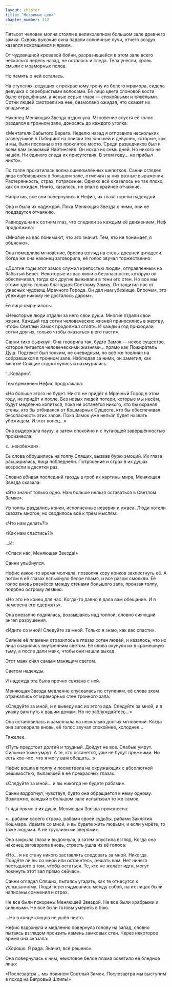 ```yaml
---
layout: chapter
title: "Незримые цепи"
chapter_number: 312
---
```


Пятьсот человек молча стояли в великолепном большом зале древнего замка. Сквозь высокие окна падали солнечные лучи, отчего воздух казался искрящимся и ярким.

От чудовищной кровавой бойни, разразившейся в этом зале всего несколько недель назад, не осталось и следа. Тела унесли, кровь смыли с мраморных полов.

Но память о ней осталась.

На ступенях, ведущих к прекрасному трону из белого мрамора, сидела девушка с серебристыми волосами. Её лицо цвета слоновой кости было отрешённым, а ясные серые глаза — спокойными и тяжёлыми. Сотни людей смотрели на неё, безмолвно ожидая, что скажет их владычица.

Наконец Меняющая Звезда вздохнула. Мгновение спустя её голос раздался в тронном зале, доносясь до каждого уголка:

«Мечтатели Забытого Берега. Неделю назад я отправила нескольких разведчиков в Лабиринт на поиски тех юношей и девушек, которые, как и мы, были посланы в это проклятое место. Среди разведчиков был и всем вам знакомый Найтингейл. Он искал их семь дней. Но никого не нашёл. Ни единого следа их присутствия. В этом году... не прибыл никто».

По толпе прокатилась волна ошеломлённых шепотков. Санни оглядел лица собравшихся в большом зале, отмечая на них разные выражения. Растерянность, страх, потрясение. Однако всё оказалось не так плохо, как он ожидал. Никто, казалось, не впал в крайнее отчаяние.

Напротив, все они повернулись к Нефис, их глаза горели надеждой.

Она и была их надеждой. Пока Меняющая Звезда с ними, они не поддадутся отчаянию.

Равнодушная к сотням глаз, что следили за каждым её движением, Неф продолжила:

«Многие из вас понимают, что это значит. Тем, кто не понимает, я объясню».

Она помедлила мгновение, бросив взгляд на стены древней цитадели. Когда же она наконец заговорила, её голос звучал торжественно:

«Долгие годы этот замок служил крепостью людям, отправленным на Забытый Берег. Некоторые из вас жили в безопасности, которую он обеспечивал, тогда как другие выживали в тени его стен. Но все мы стоим здесь только благодаря Светлому Замку. Он защитил нас от ужасных чудовищ Мрачного Города. Он дал нам убежище. Впрочем, это убежище никому не досталось даром».

Её лицо омрачилось.

«Некоторые люди отдали за него свои души. Многие отдали свои жизни. Каждый год сотни человеческих жизней приносились в жертву, чтобы Светлый Замок продолжал стоять. И каждый год приходили сотни других, только чтобы оказаться в его пасти».

Санни тихо фыркнул. Она говорила так, будто Замок — некое существо, которое питается человеческими жизнями... прямо как Пожиратель Душ. Подтекст был тонким, не очевидным, но всё же повлиял на собравшихся в тронном зале. Наблюдая за ними, он заметил, как многие Спящие содрогнулись и нахмурились.

'...Коварно'.

Тем временем Нефис продолжала:

«Но больше этого не будет. Никто не придёт в Мрачный Город в этом году, не придёт и после. Без новых людей потери, которые мы несём, будут медленно копиться, пока не останется никого, кто бы охранял стены, кто бы отбивался от Кошмарных Существ, кто бы обеспечивал безопасность этих залов. Пока Замок уже нельзя будет назвать убежищем. И этот конец...»

Она выдержала паузу, а затем спокойно и с пугающей завершённостью произнесла:

«...неизбежен».

Её слова обрушились на толпу Спящих, вызвав бурю эмоций. Их глаза расширились, лица побледнели. Потрясение и страх в их душах возросли в десятки раз.

Словно вбивая последний гвоздь в гроб их картины мира, Меняющая Звезда сказала:

«Это значит только одно. Нам больше нельзя оставаться в Светлом Замке».

Из толпы раздались крики, исполненные неверия и ужаса. Люди хотели сказать многое, но сводилось всё к трём мыслям:

«Что нам делать?!»

«Как нам спастись?!»

...И:

«Спаси нас, Меняющая Звезда!»

Санни улыбнулся.

Нефис какое-то время молчала, позволяя хору криков захлестнуть её. А потом в её глазах вспыхнуло белое пламя, и все разом смолкли. Её голос вновь разнёсся между стенами большого зала, пронзая толпу, подобно острому лезвию:

«Но это не конец для нас. Когда-то давно я дала вам обещание. И я намерена его сдержать».

Она внезапно поднялась, возвышаясь над толпой, словно сияющий ангел разрушения.

«Идите со мной! Следуйте за мной. Только я знаю, как вас спасти».

Сияние её пламени отразилось в глазах сотен людей, и казалось, что их лица озарились внутренним светом. Её слова окунули их в кромешную тьму, а после дали маяк, чтобы они нашли выход.

Этот маяк сиял самым манящим светом.

Светом надежды.

И надежда эта была прочно связана с ней.

Меняющая Звезда медленно спускалась по ступеням, её слова эхом отражались от мраморных стен тронного зала:

«Следуйте за мной, и я выведу вас из этого ада. Следуйте за мной, и я укажу вам путь к вашим домам. Но не заблуждайтесь...»

Она остановилась и замолчала на несколько долгих мгновений. Когда она заговорила вновь, её голос звучал спокойнее, холоднее...

Тяжелее.

«Путь предстоит долгий и трудный. Дойдут не все. Слабые умрут. Сильные тоже умрут. А те, кто останется, уже не будут прежними. Но есть кое-что, что я могу вам обещать...»

Нефис вошла в толпу и посмотрела на окружающих с абсолютной решимостью, пылающей в её прекрасных глазах.

«Следуйте за мной... и вы никогда не будете рабами».

Санни вздрогнул, чувствуя, будто она обращается к нему одному. Возможно, каждый в большом зале испытывал то же самое.

Глядя прямо в их души, Меняющая Звезда произнесла:

«...рабами своего страха, рабами своей судьбы, рабами Заклятия Кошмара. Идёмте со мной, и вы будете жить людьми, и если умрёте, то тоже людьми. А не трусливыми зверями».

Она закрыла глаза и выдохнула, а затем опустила взгляд. Когда она наконец заговорила вновь, страсть ушла из её голоса:

«Но... я не стану никого заставлять следовать за мной. Никогда. Пойдёте ли вы со мной или останетесь, решать вам. Нет ничего постыдного в том, чтобы остаться. Те, кто не желает идти, могут покинуть этот зал прямо сейчас».

Санни оглядел Спящих, пытаясь угадать, как те отнесутся к услышанному. Люди переглядывались между собой, на их лицах были написаны сомнения и страх.

Не все были покорены Меняющей Звездой. Не все были храбрыми и сильными. Не все были готовы умереть в бою.

...Но в конце концов не ушёл никто.

Нефис вздохнула и медленно повернула голову на запад, словно пытаясь взглядом пронзить камень замковых стен. Через некоторое время она сказала:

«Хорошо. Я рада. Значит, всё решено».

Она повернулась к ним, неистовое белое пламя осветило её бледное лицо:

«Послезавтра... мы покинем Светлый Замок. Послезавтра мы выступим в поход на Багровый Шпиль!»

